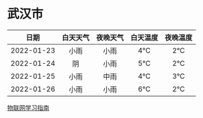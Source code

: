 # 武汉市
|日期|白天天气|夜晚天气|白天温度|夜晚温度|
|:--:|:--:|:--:|:--:|:--:|
|2022-01-23|小雨|小雨|4℃|2℃|
|2022-01-24|阴|小雨|5℃|2℃|
|2022-01-25|小雨|中雨|4℃|3℃|
|2022-01-26|小雨|小雨|6℃|2℃|
 
[物联网学习指南](http://doc.lziqi.top/IoT)
